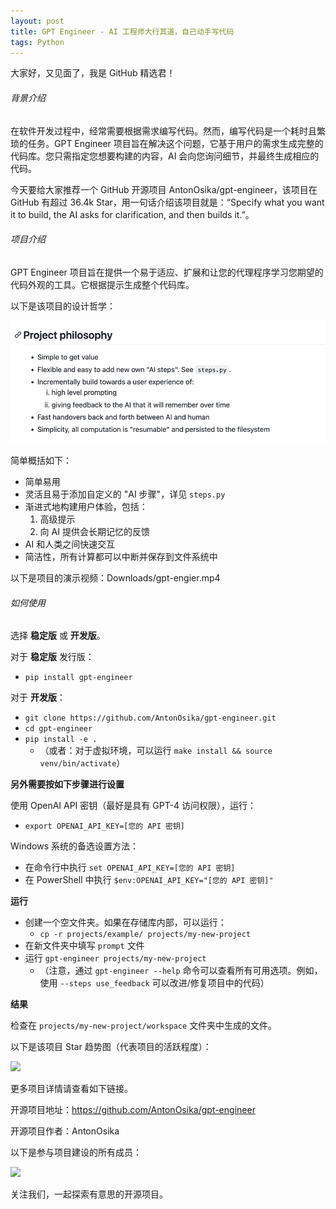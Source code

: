 ```yaml
---
layout: post
title: GPT Engineer - AI 工程师大行其道，自己动手写代码
tags: Python
---
```


大家好，又见面了，我是 GitHub 精选君！

###### 背景介绍

在软件开发过程中，经常需要根据需求编写代码。然而，编写代码是一个耗时且繁琐的任务。GPT Engineer 项目旨在解决这个问题，它基于用户的需求生成完整的代码库。您只需指定您想要构建的内容，AI 会向您询问细节，并最终生成相应的代码。

今天要给大家推荐一个 GitHub 开源项目 AntonOsika/gpt-engineer，该项目在 GitHub 有超过 36.4k Star，用一句话介绍该项目就是：“Specify what you want it to build, the AI asks for clarification, and then builds it.”。

###### 项目介绍

GPT Engineer 项目旨在提供一个易于适应、扩展和让您的代理程序学习您期望的代码外观的工具。它根据提示生成整个代码库。

以下是该项目的设计哲学：

![](https://raw.githubusercontent.com/ZhuPeng/pic/master/images/compress_image-20230814225633668.png)

简单概括如下：

- 简单易用
- 灵活且易于添加自定义的 "AI 步骤"，详见 `steps.py`
- 渐进式地构建用户体验，包括：
  1. 高级提示
  2. 向 AI 提供会长期记忆的反馈
- AI 和人类之间快速交互
- 简洁性，所有计算都可以中断并保存到文件系统中

以下是项目的演示视频：Downloads/gpt-engier.mp4

###### 如何使用

选择 **稳定版** 或 **开发版**。

对于 **稳定版** 发行版：
- `pip install gpt-engineer`

对于 **开发版**：
- `git clone https://github.com/AntonOsika/gpt-engineer.git`
- `cd gpt-engineer`
- `pip install -e .`
  - （或者：对于虚拟环境，可以运行 `make install && source venv/bin/activate`）

**另外需要按如下步骤进行设置**

使用 OpenAI API 密钥（最好是具有 GPT-4 访问权限），运行：
- `export OPENAI_API_KEY=[您的 API 密钥]`

Windows 系统的备选设置方法：
- 在命令行中执行 `set OPENAI_API_KEY=[您的 API 密钥]`
- 在 PowerShell 中执行 `$env:OPENAI_API_KEY="[您的 API 密钥]"`

**运行**

- 创建一个空文件夹。如果在存储库内部，可以运行：
  - `cp -r projects/example/ projects/my-new-project`
- 在新文件夹中填写 `prompt` 文件
- 运行 `gpt-engineer projects/my-new-project`
  - （注意，通过 `gpt-engineer --help` 命令可以查看所有可用选项。例如，使用 `--steps use_feedback` 可以改进/修复项目中的代码）

**结果**

检查在 `projects/my-new-project/workspace` 文件夹中生成的文件。

以下是该项目 Star 趋势图（代表项目的活跃程度）：

![](https://api.star-history.com/svg?repos=AntonOsika/gpt-engineer&type=Timeline)

更多项目详情请查看如下链接。

开源项目地址：https://github.com/AntonOsika/gpt-engineer 

开源项目作者：AntonOsika

以下是参与项目建设的所有成员：

![](https://contrib.rocks/image?repo=AntonOsika/gpt-engineer)

关注我们，一起探索有意思的开源项目。

